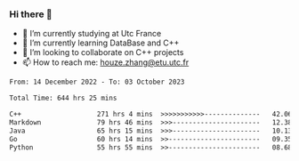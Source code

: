 ### Hi there 👋
- 🔭 I’m currently studying at Utc France
- 🌱 I’m currently learning DataBase and C++
- 👯 I’m looking to collaborate on C++ projects
- 📫 How to reach me: houze.zhang@etu.utc.fr

<!--START_SECTION:waka-->

```txt
From: 14 December 2022 - To: 03 October 2023

Total Time: 644 hrs 25 mins

C++                   271 hrs 4 mins  >>>>>>>>>>>--------------   42.06 %
Markdown              79 hrs 46 mins  >>>----------------------   12.38 %
Java                  65 hrs 15 mins  >>>----------------------   10.13 %
Go                    60 hrs 14 mins  >>-----------------------   09.35 %
Python                55 hrs 55 mins  >>-----------------------   08.68 %
```

<!--END_SECTION:waka-->
